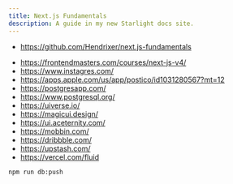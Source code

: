 ```yaml
---
title: Next.js Fundamentals
description: A guide in my new Starlight docs site.
---
```


- <https://github.com/Hendrixer/next.js-fundamentals>

* <https://frontendmasters.com/courses/next-js-v4/>
* <https://www.instagres.com/>
* <https://apps.apple.com/us/app/postico/id1031280567?mt=12>
* <https://postgresapp.com/>
* <https://www.postgresql.org/>
* <https://uiverse.io/>
* <https://magicui.design/>
* <https://ui.aceternity.com/>
* <https://mobbin.com/>
* <https://dribbble.com/>
* <https://upstash.com/>
* <https://vercel.com/fluid>

```
npm run db:push
```
